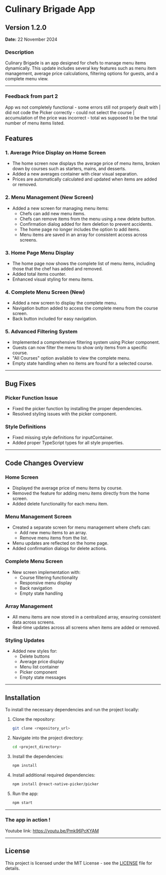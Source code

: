 # Culinary Brigade App

## **Version 1.2.0**

**Date:** 22 November 2024

### **Description**
Culinary Brigade is an app designed for chefs to manage menu items dynamically. This update includes several key features such as menu item management, average price calculations, filtering options for guests, and a complete menu view.

---
### **Feedback from part 2**
App ws not completely functional - some errors still not properly dealt with | did not code the Picker correctly - could not select the course | accumulation of the price was incorrect - total ws supposed to be the total number of menu items listed. 

## **Features**

### **1. Average Price Display on Home Screen**
- The home screen now displays the average price of menu items, broken down by courses such as starters, mains, and desserts.
- Added a new averages container with clear visual separation.
- Prices are automatically calculated and updated when items are added or removed.

### **2. Menu Management (New Screen)**
- Added a new screen for managing menu items:
  - Chefs can add new menu items.
  - Chefs can remove items from the menu using a new delete button.
  - Confirmation dialog added for item deletion to prevent accidents.
  - The home page no longer includes the option to add items.
  - Menu items are saved in an array for consistent access across screens.

### **3. Home Page Menu Display**
- The home page now shows the complete list of menu items, including those that the chef has added and removed.
- Added total items counter.
- Enhanced visual styling for menu items.

### **4. Complete Menu Screen (New)**
- Added a new screen to display the complete menu.
- Navigation button added to access the complete menu from the course screen.
- Back button included for easy navigation.

### **5. Advanced Filtering System**
- Implemented a comprehensive filtering system using Picker component.
- Guests can now filter the menu to show only items from a specific course.
- "All Courses" option available to view the complete menu.
- Empty state handling when no items are found for a selected course.

---

## **Bug Fixes**

### **Picker Function Issue**
- Fixed the picker function by installing the proper dependencies.
- Resolved styling issues with the picker component.

### **Style Definitions**
- Fixed missing style definitions for inputContainer.
- Added proper TypeScript types for all style properties.

---

## **Code Changes Overview**

### **Home Screen**
- Displayed the average price of menu items by course.
- Removed the feature for adding menu items directly from the home screen.
- Added delete functionality for each menu item.

### **Menu Management Screen**
- Created a separate screen for menu management where chefs can:
  - Add new menu items to an array.
  - Remove menu items from the list.
- Menu updates are reflected on the home page.
- Added confirmation dialogs for delete actions.

### **Complete Menu Screen**
- New screen implementation with:
  - Course filtering functionality
  - Responsive menu display
  - Back navigation
  - Empty state handling

### **Array Management**
- All menu items are now stored in a centralized array, ensuring consistent data across screens.
- Real-time updates across all screens when items are added or removed.

### **Styling Updates**
- Added new styles for:
  - Delete buttons
  - Average price display
  - Menu list container
  - Picker component
  - Empty state messages

---

## **Installation**

To install the necessary dependencies and run the project locally:

1. Clone the repository:
   ```bash
   git clone <repository_url>
   ```

2. Navigate into the project directory:
   ```bash
   cd <project_directory>
   ```

3. Install the dependencies:
   ```bash
   npm install
   ```

4. Install additional required dependencies:
   ```bash
   npm install @react-native-picker/picker
   ```

5. Run the app:
   ```bash
   npm start
   ```

---
### **The app in action !**
Youtube link: https://youtu.be/Pmk96PcKYAM


---

## **License**

This project is licensed under the MIT License - see the [LICENSE](LICENSE) file for details.
